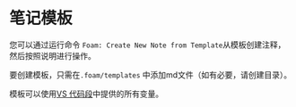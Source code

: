# 笔记模板

您可以通过运行命令 `Foam: Create New Note from Template`从模板创建注释，然后按照说明进行操作。

要创建模板，只需在`.foam/templates` 中添加md文件（如有必要，请创建目录）。

模板可以使用[VS 代码段](https://code.visualstudio.com/docs/editor/userdefinedsnippets#_variables)中提供的所有变量。
